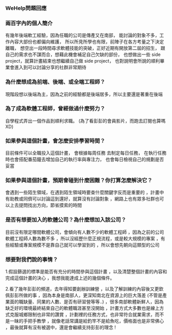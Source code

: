 ### WeHelp問題回應

### 兩百字內的個人簡介

有幾年後端軟工經驗，因為任職的公司是傳產又在南部，
能討論的對象不多，工作內容大部份也都偏向維護，
所以所見所學也有限，前陣子在各方考量之下決定離職，
想空出一段時間尋求軟體技能的突破，正好近期有開放第二屆的招生，
跟自己的需求也不謀而合，想藉此機會補足自己欠缺的部份，
也想做出一些 side project，就算計畫結束也想繼續自己做 side project，
也對說明會所說的順利畢業會進入到可以討論分享的社群非常期待

### 為什麼想成為前端、後端、或全端工程師？

現階段想以後端為主，因為之前的經驗都是後端居多，所以主要還是著重在後端

### 為了成為軟體工程師，曾經做過什麼努力？

自學程式弄出一個作品到順利求職。
(為了看彭彭的會員影片，而跑去訂閱也算嗎XD)

### 如果參與這個計畫，會怎麼安排學習時間？
目前條件可以全職投入這個計畫， 會根據每周任務
去制定每日任務， 在執行任務時也會搭配番茄鐘去增加自己的執行率與專注力，
也會每日檢視自己的規劃是否妥當

### 如果參與這個計畫，預期會碰到什麼困難？你打算怎麼解決它？

會遇到一些陌生領域，在遇到陌生領域時要查什麼關鍵字反而是重要的
，計畫中有助教或同儕可以討論這到還好，就算沒有討論對象
，網路上也有眾多社群也可以上去提問找出方向，節省摸索的時間

### 是否有想要加入的軟體公司？為什麼想加入該公司？

目前沒有限定哪間軟體公司，會傾向有人數不少的軟體工程師
，因為之前的公司軟體工程師人數為數不多
，所以沒經歷什麼正規流程，或是較大規模的專案
，有些經驗或專案規模不是靠自己就可以學習到的
，所以會想先朝向這類型的公司

### 想要對我們說的事情？
1.假設篩選的標準是能否有充分的時間參與這個計畫
，以及清楚整個計畫的內容和完成這個計畫的決心 
，我想我能達成上述的幾個條件。
	
2.看了幾年彭彭的頻道，去年得知要創辦訓練營
，以及了解訓練的內容後又更欽佩彭彭所做的事
，因為本身是南部人，更深知南北在資源上的巨大落差
(不管是產業面的職缺量、同業的人數、是否有研習營等等..)
，很多南部軟體新鮮人，因為缺乏好的環境最終結束自己的軟體職涯甚至沒開始
，計畫方式大多數也是線上方式克服城鄉限制也非常的讚賞
，計劃裡的任務方式，也非常符合就業需求，而不是一昧的手把手教學
，就像老話常講是給釣竿不是給魚吃，價格面也是非常佛心
，最後就算有沒有被選中，還是會繼續支持彭彭的理念 !
